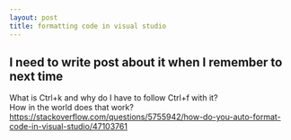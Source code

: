 ```yaml
---
layout: post
title: formatting code in visual studio
---
```


## I need to write post about it when I remember to next time
What is Ctrl+k and why do I have to follow Ctrl+f with it?\
How in the world does that work?
https://stackoverflow.com/questions/5755942/how-do-you-auto-format-code-in-visual-studio/47103761
